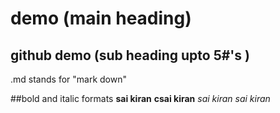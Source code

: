 # demo   (main heading)
## github demo     (sub heading upto 5#'s )
.md stands for "mark down"

##bold and italic formats
**sai kiran**
__csai kiran__
_sai kiran_
_*sai kiran*_
